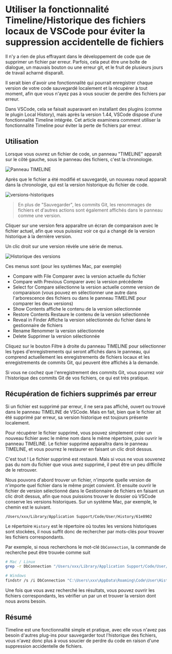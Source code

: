# Utiliser la fonctionnalité Timeline/Historique des fichiers locaux de VSCode pour éviter la suppression accidentelle de fichiers

Il n'y a rien de plus effrayant dans le développement de code que de supprimer un fichier par erreur. Parfois, cela peut être une boîte de dialogue, un mauvais bouton ou une erreur git, et le fruit de plusieurs jours de travail acharné disparaît.

Il serait bien d'avoir une fonctionnalité qui pourrait enregistrer chaque version de votre code sauvegardé localement et la récupérer à tout moment, afin que vous n'ayez pas à vous soucier de perdre des fichiers par erreur.

Dans VSCode, cela se faisait auparavant en installant des plugins (comme le plugin Local History), mais après la version 1.44, VSCode dispose d'une fonctionnalité Timeline intégrée. Cet article examinera comment utiliser la fonctionnalité Timeline pour éviter la perte de fichiers par erreur.

## Utilisation

Lorsque vous ouvrez un fichier de code, un panneau "TIMELINE" apparaît sur le côté gauche, sous le panneau des fichiers, c'est la chronologie.

![Panneau TIMELINE](/attachments/vscode/timeline-local-history-usage/01.panel.png)

Après que le fichier a été modifié et sauvegardé, un nouveau nœud apparaît dans la chronologie, qui est la version historique du fichier de code.

![versions-historiques](/attachments/vscode/timeline-local-history-usage/02.timeline-versions.png)

> En plus de "Sauvegarder", les commits Git, les renommages de fichiers et d'autres actions sont également affichés dans le panneau comme une version.

Cliquer sur une version fera apparaître un écran de comparaison avec le fichier actuel, afin que vous puissiez voir ce qui a changé de la version historique à la dernière version.

Un clic droit sur une version révèle une série de menus.

![Historique des versions](/attachments/vscode/timeline-local-history-usage/03.context-menu.png)

Ces menus sont (pour les systèmes Mac, par exemple)

- Compare with File Comparer avec la version actuelle du fichier
- Compare with Previous Comparer avec la version précédente
- Select for Compare sélectionne la version actuelle comme version de comparaison (vous pouvez en sélectionner une autre dans l'arborescence des fichiers ou dans le panneau TIMELINE pour comparer les deux versions)
- Show Contents affiche le contenu de la version sélectionnée
- Restore Contents Restaure le contenu de la version sélectionnée
- Reveal in Finder Affiche la version sélectionnée du fichier dans le gestionnaire de fichiers
- Rename Renommer la version sélectionnée
- Delete Supprimer la version sélectionnée

Cliquez sur le bouton Filtre à droite du panneau TIMELINE pour sélectionner les types d'enregistrements qui seront affichés dans le panneau, qui comprend actuellement les enregistrements de fichiers locaux et les enregistrements de commits Git, qui peuvent être affichés à la demande.

Si vous ne cochez que l'enregistrement des commits Git, vous pourrez voir l'historique des commits Git de vos fichiers, ce qui est très pratique.

## Récupération de fichiers supprimés par erreur

Si un fichier est supprimé par erreur, il ne sera pas affiché, ouvert ou trouvé dans le panneau TIMELINE de VSCode. Mais en fait, bien que le fichier ait été supprimé par erreur, sa version historique est toujours présente localement.

Pour récupérer le fichier supprimé, vous pouvez simplement créer un nouveau fichier avec le même nom dans le même répertoire, puis ouvrir le panneau TIMELINE. Le fichier supprimé apparaîtra dans le panneau TIMELINE, et vous pourrez le restaurer en faisant un clic droit dessus.

C'est tout ! Le fichier supprimé est restauré. Mais si vous ne vous souvenez pas du nom du fichier que vous avez supprimé, il peut être un peu difficile de le retrouver.

Nous pouvons d'abord trouver un fichier, n'importe quelle version de n'importe quel fichier dans le même projet convient. Et ensuite ouvrir le fichier de version sélectionné dans le Gestionnaire de fichiers en faisant un clic droit dessus, afin que nous puissions trouver le dossier où VSCode conserve les versions historiques. Sur un système Mac, par exemple, le chemin est le suivant.

```
/Users/xxx/Library/Application Support/Code/User/History/61e8902
```

Le répertoire `History` est le répertoire où toutes les versions historiques sont stockées, il nous suffit donc de rechercher par mots-clés pour trouver les fichiers correspondants.

Par exemple, si nous recherchons le mot-clé `DbConnection`, la commande de recherche peut être trouvée comme suit

```sh
# Mac / Linux
grep -r DbConnection "/Users/xxx/Library/Application Support/Code/User/History"

# Windows
findstr /s /i DbConnection "C:\Users\xxx\AppData\Roaming\Code\User\History"
```

Une fois que vous avez recherché les résultats, vous pouvez ouvrir les fichiers correspondants, les vérifier un par un et trouver la version dont nous avons besoin.

## Résumé

Timeline est une fonctionnalité simple et pratique, avec elle vous n'avez pas besoin d'autres plug-ins pour sauvegarder tout l'historique des fichiers, vous n'avez donc plus à vous soucier de perdre du code en raison d'une suppression accidentelle de fichiers.